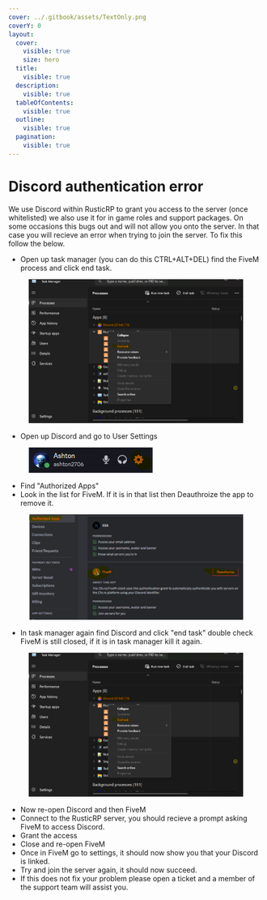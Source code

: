 ```yaml
---
cover: ../.gitbook/assets/TextOnly.png
coverY: 0
layout:
  cover:
    visible: true
    size: hero
  title:
    visible: true
  description:
    visible: true
  tableOfContents:
    visible: true
  outline:
    visible: true
  pagination:
    visible: true
---
```


# Discord authentication error

We use Discord within RusticRP to grant you access to the server (once whitelisted) we also use it for in game roles and support packages. On some occasions this bugs out and will not allow you onto the server. In that case you will recieve an error when trying to join the server. To fix this follow the below.



* Open up task manager (you can do this CTRL+ALT+DEL) find the FiveM process and click end task.

<figure><img src="../.gitbook/assets/image (7).png" alt=""><figcaption></figcaption></figure>

* Open up Discord and go to User Settings

<figure><img src="../.gitbook/assets/image (5).png" alt=""><figcaption></figcaption></figure>

* Find "Authorized Apps"
* Look in the list for FiveM. If it is in that list then Deauthroize the app to remove it.

<figure><img src="../.gitbook/assets/image (6).png" alt=""><figcaption></figcaption></figure>

* In task manager again find Discord and click "end task" double check FiveM is still closed, if it is in task manager kill it again.

<figure><img src="../.gitbook/assets/image (8).png" alt=""><figcaption></figcaption></figure>

* Now re-open Discord and then FiveM
* Connect to the RusticRP server, you should recieve a prompt asking FiveM to access Discord.
* Grant the access
* Close and re-open FiveM
* Once in FiveM go to settings, it should now show you that your Discord is linked.
* Try and join the server again, it should now succeed.
* If this does not fix your problem please open a ticket and a member of the support team will assist you.
